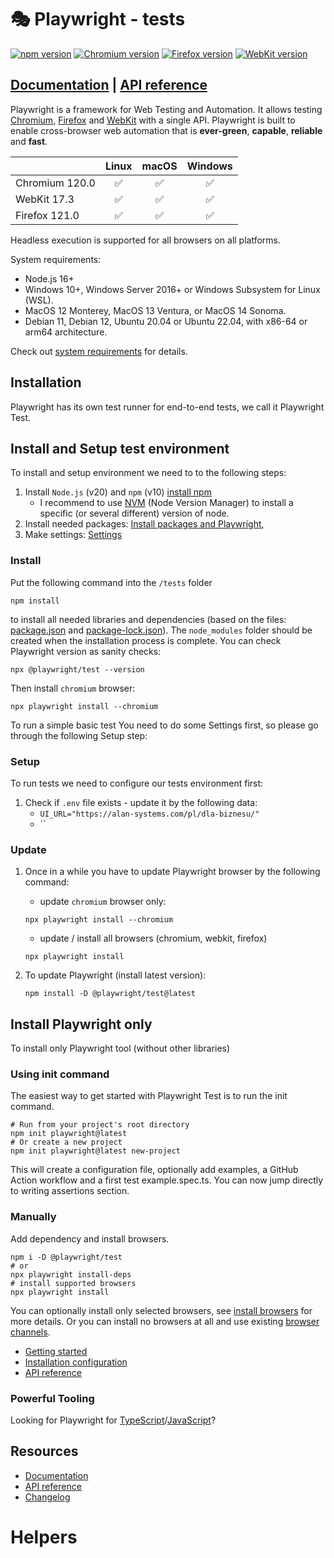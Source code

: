 # 🎭 Playwright - tests

[![npm version](https://img.shields.io/npm/v/playwright.svg)](https://www.npmjs.com/package/playwright) <!-- GEN:chromium-version-badge -->[![Chromium version](https://img.shields.io/badge/chromium-120.0.6099.235-blue.svg?logo=google-chrome)](https://www.chromium.org/Home)<!-- GEN:stop --> <!-- GEN:firefox-version-badge -->[![Firefox version](https://img.shields.io/badge/firefox-121.0-blue.svg?logo=firefoxbrowser)](https://www.mozilla.org/en-US/firefox/new/)<!-- GEN:stop --> <!-- GEN:webkit-version-badge -->[![WebKit version](https://img.shields.io/badge/webkit-17.3-blue.svg?logo=safari)](https://webkit.org/)<!-- GEN:stop -->

## [Documentation](https://playwright.dev) | [API reference](https://playwright.dev/docs/api/class-playwright)

Playwright is a framework for Web Testing and Automation. It allows testing [Chromium](https://www.chromium.org/Home), [Firefox](https://www.mozilla.org/en-US/firefox/new/) and [WebKit](https://webkit.org/) with a single API. Playwright is built to enable cross-browser web automation that is **ever-green**, **capable**, **reliable** and **fast**.

|          | Linux | macOS | Windows |
|   :---   | :---: | :---: | :---:   |
| Chromium <!-- GEN:chromium-version -->120.0<!-- GEN:stop --> | :white_check_mark: | :white_check_mark: | :white_check_mark: |
| WebKit <!-- GEN:webkit-version -->17.3<!-- GEN:stop --> | :white_check_mark: | :white_check_mark: | :white_check_mark: |
| Firefox <!-- GEN:firefox-version -->121.0<!-- GEN:stop --> | :white_check_mark: | :white_check_mark: | :white_check_mark: |

Headless execution is supported for all browsers on all platforms.

System requirements:
- Node.js 16+
- Windows 10+, Windows Server 2016+ or Windows Subsystem for Linux (WSL).
- MacOS 12 Monterey, MacOS 13 Ventura, or MacOS 14 Sonoma.
- Debian 11, Debian 12, Ubuntu 20.04 or Ubuntu 22.04, with x86-64 or arm64 architecture.

Check out [system requirements](https://playwright.dev/docs/intro#system-requirements) for details.


## Installation

Playwright has its own test runner for end-to-end tests, we call it Playwright Test.

## Install and Setup test environment

To install and setup environment we need to to the following steps:

1. Install `Node.js` (v20) and `npm` (v10) [install npm](https://docs.npmjs.com/downloading-and-installing-node-js-and-npm)
    - I recommend to use [NVM](https://www.linode.com/docs/guides/how-to-install-use-node-version-manager-nvm/) (Node Version Manager) to install a specific (or several different) version of node.
2. Install needed packages: [Install packages and Playwright](#install),
3. Make settings: [Settings](#setup)

### Install

Put the following command into the `/tests` folder

```
npm install
```
to install all needed libraries and dependencies (based on the files: [package.json]() and [package-lock.json]()).
The `node_modules` folder should be created when the installation process is complete. You can check Playwright version as sanity checks:
```
npx @playwright/test --version
```
Then install `chromium` browser:
```
npx playwright install --chromium
```

To run a simple basic test You need to do some Settings first, so please go through the following Setup step:

### Setup

To run tests we need to configure our tests environment first:

1. Check if `.env` file exists - update it by the following data:
    - `UI_URL="https://alan-systems.com/pl/dla-biznesu/"`
    - ``

### Update
1. Once in a while you have to update Playwright browser by the following command:
    - update `chromium` browser only:
    ```
    npx playwright install --chromium
    ```
    - update / install all browsers (chromium, webkit, firefox) 
    ```
    npx playwright install
    ```

2. To update Playwright (install latest version):
   ```
   npm install -D @playwright/test@latest
   ```

## Install Playwright only

To install only Playwright tool (without other libraries)

### Using init command

The easiest way to get started with Playwright Test is to run the init command.

```Shell
# Run from your project's root directory
npm init playwright@latest
# Or create a new project
npm init playwright@latest new-project
```

This will create a configuration file, optionally add examples, a GitHub Action workflow and a first test example.spec.ts. You can now jump directly to writing assertions section.

### Manually

Add dependency and install browsers.

```Shell
npm i -D @playwright/test
# or
npx playwright install-deps
# install supported browsers
npx playwright install
```

You can optionally install only selected browsers, see [install browsers](https://playwright.dev/docs/cli#install-browsers) for more details. Or you can install no browsers at all and use existing [browser channels](https://playwright.dev/docs/browsers).

* [Getting started](https://playwright.dev/docs/intro)
* [Installation configuration](https://playwright.dev/docs/installation)
* [API reference](https://playwright.dev/docs/api/class-playwright)

### Powerful Tooling

Looking for Playwright for [TypeScript](https://playwright.dev/docs/intro)/[JavaScript](https://playwright.dev/docs/intro)?

## Resources

* [Documentation](https://playwright.dev/docs/intro)
* [API reference](https://playwright.dev/docs/api/class-playwright/)
* [Changelog](https://github.com/microsoft/playwright/releases)

# Helpers

